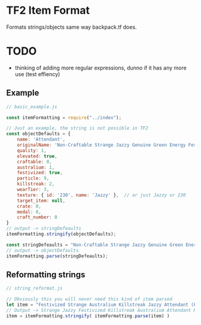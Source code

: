 # TF2 Item Format
Formats strings/objects same way backpack.tf does.

# TODO
- thinking of adding more regular expressions, dunno if it has any more use (test effiency)

## Example
```js
// basic_example.js

const itemFormatting = require("../index");

// Just an example, the string is not possible in TF2
const objectDefaults = { 
    name: 'Attendant',
    originalName: 'Non-Craftable Strange Jazzy Genuine Green Energy Festivized Specialized Killstreak Australium Attendant (Field-Tested)',
    quality: 1,
    elevated: true,
    craftable: 0,
    australium: 1,
    festivized: true,
    particle: 9,
    killstreak: 2,
    wearTier: 3,
    texture: { id: '230', name: 'Jazzy' },  // or just Jazzy or 230
    target_item: null,
    crate: 0,
    medal: 0,
    craft_number: 0
}
// output -> stringDefeaults
itemFormatting.stringify(objectDefaults);

const stringDefeaults = "Non-Craftable Strange Jazzy Genuine Green Energy Festivized Specialized Killstreak Australium Attendant (Field-Tested)";
// output -> objectDefaults
itemFormatting.parse(stringDefeaults);
```

## Reformatting strings
```js
// string_reformat.js

// Obviously this you will never need this kind of item parsed
let item = "Festivized Strange Australium Killstreak Jazzy Attendant (Field-Tested) Kit";
// Output -> Strange Jazzy Festivized Killstreak Australium Attendant Kit (Field-Tested) 
item = itemFormatting.stringify( itemFormatting.parse(item) )

```